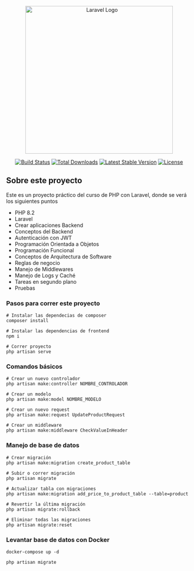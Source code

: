 <p align="center"><a href="https://laravel.com" target="_blank"><img src="https://raw.githubusercontent.com/laravel/art/master/logo-lockup/5%20SVG/2%20CMYK/1%20Full%20Color/laravel-logolockup-cmyk-red.svg" width="400" alt="Laravel Logo"></a></p>

<p align="center">
<a href="https://github.com/laravel/framework/actions"><img src="https://github.com/laravel/framework/workflows/tests/badge.svg" alt="Build Status"></a>
<a href="https://packagist.org/packages/laravel/framework"><img src="https://img.shields.io/packagist/dt/laravel/framework" alt="Total Downloads"></a>
<a href="https://packagist.org/packages/laravel/framework"><img src="https://img.shields.io/packagist/v/laravel/framework" alt="Latest Stable Version"></a>
<a href="https://packagist.org/packages/laravel/framework"><img src="https://img.shields.io/packagist/l/laravel/framework" alt="License"></a>
</p>

## Sobre este proyecto

Este es un proyecto práctico del curso de PHP con Laravel, donde se verá los siguientes puntos

* PHP 8.2
* Laravel
* Crear aplicaciones Backend
* Conceptos del Backend
* Autenticación con JWT
* Programación Orientada a Objetos
* Programación Funcional
* Conceptos de Arquitectura de Software
* Reglas de negocio
* Manejo de Middlewares
* Manejo de Logs y Caché
* Tareas en segundo plano
* Pruebas

### Pasos para correr este proyecto
```
# Instalar las dependecias de composer
composer install

# Instalar las dependencias de frontend
npm i

# Correr proyecto
php artisan serve
```


### Comandos básicos

```
# Crear un nuevo controlador
php artisan make:controller NOMBRE_CONTROLADOR

# Crear un modelo
php artisan make:model NOMBRE_MODELO

# Crear un nuevo request
php artisan make:request UpdateProductRequest

# Crear un middleware
php artisan make:middleware CheckValueInHeader

```

### Manejo de base de datos

```
# Crear migración
php artisan make:migration create_product_table

# Subir o correr migración
php artisan migrate

# Actualizar tabla con migraciones
php artisan make:migration add_price_to_product_table --table=product

# Revertir la última migración
php artisan migrate:rollback

# Eliminar todas las migraciones
php artisan migrate:reset

```

### Levantar base de datos con Docker

```
docker-compose up -d

php artisan migrate
```